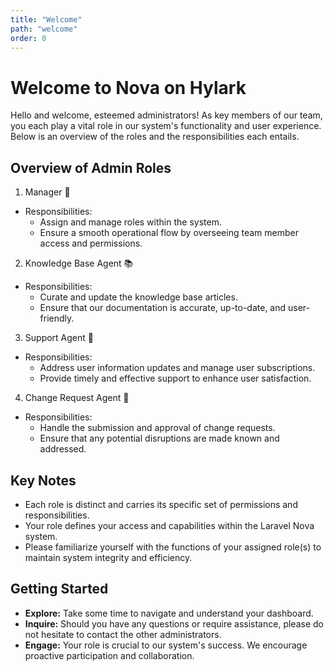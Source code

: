 ```yaml
---
title: "Welcome"
path: "welcome"
order: 0
---
```


# Welcome to Nova on Hylark

Hello and welcome, esteemed administrators! As key members of our team, you each
play a vital role in our system's functionality and user experience. Below is an
overview of the roles and the responsibilities each entails.

## Overview of Admin Roles

1. Manager 👤
- Responsibilities:
  - Assign and manage roles within the system.
  - Ensure a smooth operational flow by overseeing team member access and permissions.

2. Knowledge Base Agent 📚
- Responsibilities:
  - Curate and update the knowledge base articles.
  - Ensure that our documentation is accurate, up-to-date, and user-friendly.

3. Support Agent 🔧
- Responsibilities:
  - Address user information updates and manage user subscriptions.
  - Provide timely and effective support to enhance user satisfaction.

4. Change Request Agent 📄
- Responsibilities:
  - Handle the submission and approval of change requests.
  - Ensure that any potential disruptions are made known and addressed.

## Key Notes

- Each role is distinct and carries its specific set of permissions and responsibilities.
- Your role defines your access and capabilities within the Laravel Nova system.
- Please familiarize yourself with the functions of your assigned role(s) to maintain system integrity and efficiency.

## Getting Started

- **Explore:** Take some time to navigate and understand your dashboard.
- **Inquire:** Should you have any questions or require assistance, please do not hesitate to contact the other administrators.
- **Engage:** Your role is crucial to our system's success. We encourage proactive participation and collaboration.
